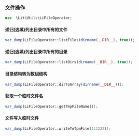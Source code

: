 ### 文件操作

````php
use  \Lit\Utils\LiFileOperator;
````

#### 递归(选填)列出目录中所有的文件

````php
var_dump(LiFileOperator::listFiles(dirname(__DIR__), true));
````

#### 递归(选填)列出目录中所有的目录

````php
var_dump(LiFileOperator::listDirs(dirname(__DIR__), true));
````

#### 目录结构转为数组结构

````php
var_dump(LiFileOperator::dirToArray(dirname(__DIR__)));
````

#### 获取一个临时文件名

````php
var_dump(LiFileOperator::getTmpFileName());
````

#### 文件写入临时文件

````php
var_dump(LiFileOperator::writeToTpmFile(111222));
````
